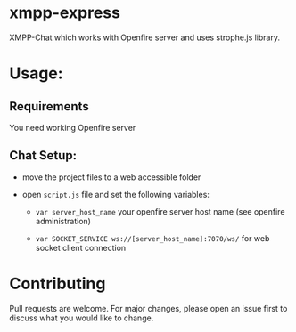 # xmpp-express

XMPP-Chat which works with Openfire server and uses strophe.js library.

# Usage:

## Requirements

You need working Openfire server

## Chat Setup:

- move the project files to a web accessible folder

- open `script.js` file and set the following variables:

    - `var server_host_name` your openfire server host name (see openfire administration)

    - `var SOCKET_SERVICE ws://[server_host_name]:7070/ws/` for web socket client connection

# Contributing

Pull requests are welcome. For major changes, please open an issue first to discuss what you would like to change.